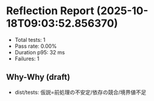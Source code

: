 # Reflection Report (2025-10-18T09:03:52.856370)

- Total tests: 1
- Pass rate: 0.00%
- Duration p95: 32 ms
- Failures: 1

## Why-Why (draft)
- dist/tests: 仮説=前処理の不安定/依存の競合/境界値不足
